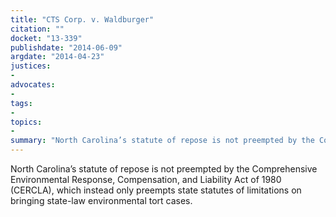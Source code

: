 ```yaml
---
title: "CTS Corp. v. Waldburger"
citation: ""
docket: "13-339"
publishdate: "2014-06-09"
argdate: "2014-04-23"
justices:
- 
advocates:
- 
tags:
- 
topics:
- 
summary: "North Carolina’s statute of repose is not preempted by the Comprehensive Environmental Response, Compensation, and Liability Act of 1980 (CERCLA), which instead only preempts state statutes of limitations on bringing state-law environmental tort cases."
---
```

North Carolina’s statute of repose is not preempted by the Comprehensive Environmental Response, Compensation, and Liability Act of 1980 (CERCLA), which instead only preempts state statutes of limitations on bringing state-law environmental tort cases.

